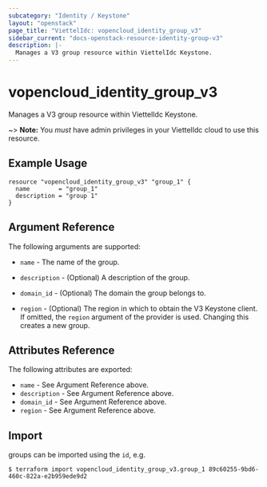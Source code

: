 ```yaml
---
subcategory: "Identity / Keystone"
layout: "openstack"
page_title: "ViettelIdc: vopencloud_identity_group_v3"
sidebar_current: "docs-openstack-resource-identity-group-v3"
description: |-
  Manages a V3 group resource within ViettelIdc Keystone.
---
```


# vopencloud\_identity\_group\_v3

Manages a V3 group resource within ViettelIdc Keystone.

~> **Note:** You _must_ have admin privileges in your ViettelIdc cloud to use
this resource.

## Example Usage

```hcl
resource "vopencloud_identity_group_v3" "group_1" {
  name        = "group_1"
  description = "group 1"
}
```

## Argument Reference

The following arguments are supported:

* `name` - The name of the group.

* `description` - (Optional) A description of the group.

* `domain_id` - (Optional) The domain the group belongs to.

* `region` - (Optional) The region in which to obtain the V3 Keystone client.
    If omitted, the `region` argument of the provider is used. Changing this
    creates a new group.

## Attributes Reference

The following attributes are exported:

* `name` - See Argument Reference above.
* `description` - See Argument Reference above.
* `domain_id` - See Argument Reference above.
* `region` - See Argument Reference above.

## Import

groups can be imported using the `id`, e.g.

```
$ terraform import vopencloud_identity_group_v3.group_1 89c60255-9bd6-460c-822a-e2b959ede9d2
```
